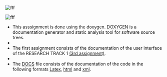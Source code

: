 ![fff](https://user-images.githubusercontent.com/93769409/204646268-21ae96ec-9a1d-40c9-8e29-38abcf68ea1f.jpg)


![fff](https://user-images.githubusercontent.com/93769409/204647150-f5e4f570-bcea-4860-8df8-6b6c79c47f73.jpg) 


- This asssignment is done using the doxygen. [DOXYGEN](https://doxygen.nl/) is a documentation generator and static analysis tool for software source trees.
- 
-  The first assignment consists of the documentation of the user interface of the RESEARCH TRACK 1 [(3rd assignment)](https://github.com/Nirmalkumar-007/RESEARCH-TRACK-ASSIGNMENT-3).
-  
- The [DOCS](https://github.com/Nirmalkumar-007/RT2-ASSIGNMENT1-DOCUMENTATION/tree/master/DOCS) file consists of the documentation of the code in the following formats [Latex](https://github.com/Nirmalkumar-007/RT2-ASSIGNMENT1-DOCUMENTATION/tree/master/DOCS/latex), [html](https://github.com/Nirmalkumar-007/RT2-ASSIGNMENT1-DOCUMENTATION/tree/master/DOCS/html) and [xml](https://github.com/Nirmalkumar-007/RT2-ASSIGNMENT1-DOCUMENTATION/tree/master/DOCS/xml).
